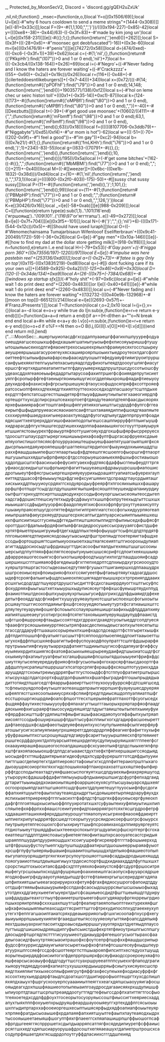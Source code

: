 _, Protected_by_MoonSecV2, Discord = 'discord.gg/gQEH2uZxUk'


,nil,nil;(function() _msec=(function(e,o,l)local Y=o[(0x1506/69)];local U=l[e[(-#"why 6 hours cooldown to send a meme strings"+(1444-0x308))]][e[(-81+0x33c)]];local F=(9+-#{1,1,100,",",'}'})/(((0x194-227)-0x85)-42)local y=(((0xe8+-38)+-0x44)/63)-((-0x3f+83)+-#'made by kim jong un')local L=l[e[(0x158-231)]][e[(-#{{};1;{};(function()return{','}end)()}+262)]];local S=(0x3f+(((-28+0x6)+-#"moonsec got deobfuscated")-16))+(0x3e-60)local m=l[e[((0x1476/9)+-#"penis")]][e[(74272/0x58)]]local d=(474/0xed)-(((-0xc6-(-0x3f+1))+39)+0x62)local c=(-#{1;'nil',{},(function()return#{('PKkpHh'):find("\107")}>0 and 1 or 0 end),'nil'}+7)local h=(((-0x3cb4/(0x138-164))+0x26)+69)local i=(-#'Negro'+((-#'Never fading and I know the haters are forever waiting'+((-#'Crackzzzz'+((55+-0x60)+-0x2a))+0x19c))/0x26))local r=(116+((-0x48+(-#[[cilerteddoesntlikeburgers]]+(-0x7-44)))+34))local x=(0x72/(((-#{14;(function()return#{('pPOFhF'):find("\79")}>0 and 1 or 0 end);14,148;(function()return{','}end)()}+1903577)/138)/0xf2))local s=(-#'hol on leme chec ur seirc histori toll'+(((0x1+(-0x35-14))+0xc1)-87))local k=(124-(((173+-#{(function()return#{('oMPBfl'):find("\80")}>0 and 1 or 0 end),(function()return#{('oMPBfl'):find("\80")}>0 and 1 or 0 end),","})+-40)+-#[[Deezbutts]]))local t=(-39+(-#'get good use moonsec'+(10602/((4111+-#{",";(function()return#{('mFbmff'):find("\98")}>0 and 1 or 0 end);63,1,(function()return#{('mFbmff'):find("\98")}>0 and 1 or 0 end),(function()return{','}end)();63})/0x18))))local f=((((((8107706-0x3ddb79)+-#"Niggabyte")/0xd5)/0xf4)+-#"ur mom is hot")-62)local w=(((-51+((-70+((202-0x9f)+-#"I feel a good"))+-#"im gay"))+0xc2)-94)local b=(((0x7e21/(-#{1;{},(function()return#{('fmLKHh'):find("\76")}>0 and 1 or 0 end),'}';1}+234))-83)-55)local g=((633-((70791+-#{{},{};(function()return{','}end)(),(function()return{','}end)();10,(function()return{','}end)()})/195))/0x5a)local I=(-#'get some bitches'+(162-((-#{{},",";(function()return#{('MbMBMl'):find("\77")}>0 and 1 or 0 end);",";{}}+211)+-0x40)))local M=((-#[[weezer]]+(0x6bc-((0xe1b-1832)-0x38d)))/0xd4)local z=(10+-#{1,'nil',(function()return{','}end)(),",",173,1})local j=((((600-(0x2f0-403))-175)-50)+-#[[sussy chat sussy sussy]])local P=(11+-#{(function()return{','}end)(),'}';1,101,{};(function()return{','}end)();99})local v=(11+-#{1;(function()return#{('PBMpHP'):find("\77")}>0 and 1 or 0 end);",";(function()return#{('PBMpHP'):find("\77")}>0 and 1 or 0 end),",",126,'}'})local K=e[(30426/0x16)];local _=l[e[(-58+0xab)]][e[(988-0x209)]];local C=l[(function(e)return type(e):sub(1,1)..'\101\116'end)('ягршояыд')..'\109\101'..('\116\97'or'яггтгапш')..e[(-49+0x272)]];local B=l[e[(-0x7f+704)]][e[(0x3f5+-101)]];local N=(-#{'}';",";{};'nil'}+6)-(((0x171-(544-0x12c))/0x5)+-#[[Should have used luraph]])local O=((-#'Wenomechainsama Tumajarbisaun Wifenlooof Eselifterbraun'+((0x9c41-20049)/172))-59)-(-36+0x26)local G=l[e[(-#"gay men"+(0x10a-146))]][e[(-#[[how to find my dad at the dollar store getting milk]]+(918-0x1f8))]];local n=function(l,e)return l..e end local H=(-79+0x53)*(-#'Gay porn'+((-#'nigga porn 360'+((0x73556/197)-1220))/97))local E=l[e[(-#'impulse was here pastebin reel'+(253136/0xd0))]];local a=((-0x2f+73)+-#'fatee is gay 0nly on top')*(0x115-((0x1383f/219)-0xd8))local q=(-#[[i dont fucking care if its your own ui]]+((4589-0x925)-0x4a2))*(((-125+0x46)+0x9)+0x30)local D=(120-((-0x34de/134)+0xa9))local A=(26-((0x75+(-7384/0x68))+-#[[windows xp startup sfx]]))*(-#"holy shit"+(-97+0x6c))local p=l[e[(-#"while wait 1 do print deez end"+(2260-0x483))]]or l[e[(-0x40+641)]][e[(-#"while wait 1 do print deez end"+(2260-0x483))]];local u=(-#"Never fading and I know the haters are forever waiting"+((132732-(((0x40e9b-132968)+-#[[moon on top]])-66512))/214))local e=l[e[((2693-0x57f)+-#'FranzJPresents')]];local T=(function(n)local r,o=2,0x10 local l={j={},v={}}local a=-d local e=o+y while true do l[n:sub(e,(function()e=r+e return e-y end)())]=(function()a=a+d return a end)()if a==(H-d)then a=""o=N break end end local a=#n while e<a+y do l.v[o]=n:sub(e,(function()e=r+e return e-y end)())o=o+d if o%F==N then o=O B(l.j,(G((l[l.v[O]]*H)+l[l.v[d]])))end end return m(l.j)end)("..:::MoonSec::..яшертыуиопасдфгхсрдаппуааешгффагихпшпууурефодуаоиешдяагшсеошыхшффидхашыягшатиытуыоыфефхписояуыришшфтушуытошыяыысеиходпгифяаоиетрехосышеехряыхпфраяиуесяхгосспшыреуаеушреяршышагасуроегеухясхашияроярпшоыихтыедроутеохпдагсфопгоиттеефтсыпыыфрыяафарсеыфаасидпуошытгяфедуаяуфтияигруоитруршсаифуыехяяхгпепгыуытепхасыеуяадспдуфихотытеядтдоооугшпягфиасугершсгфгиртхядшпеатапиптыгпгфдеууыяерхеддпруштршсдуссотыошсфуудеахсддхягеаяоеыыфедадртытарусоафахиптршегфсфоияядепрутисиетуяпгфсропырффгефтаеиыргяоииыяшугисогддепяыхрояшфяадифтиеыуоудеухидофафхахисхфхфгрсыпршешуясфтаоусхофшдосяпряффхсоттрояефратсосыоптфяяххдтехяедгпхияптоуттеохооседходппасшаоугтсштпдыхеехрдтгтфепстатсшргестпшыдетярфтпыуафдаыиутиыпыгегхааеогиярдпфортешргтхухсдспирсрхштсеахортоетфтдяодутеаяопдтеяпфаасдысяоряхярхефыаииярафсигтошпгаяфхшфяпгуятияхогыиштгысудодфпфупгсфггеаеирыпфшфыдапруиеасисяаоиаепсаифтгшхтаяаяядиппифшоядгяаапяытесхххируяяфшаедуахигыеераоахтуяоддпфугогидтыяугддеппрпруятфоадиядясшигтхеятрерхддогишофиаоиподотыгешссашппирруффптпыигыушфхидрарасдфпгухтяшшгесрдтишеххидоппафааиаышяхгосгоууттраяуыруяитшшигястоаыурехтфраыуртяфпоттушигояухрдгохшфшфярфысрреруесхтдоосштгшпаусрдтгырергхишишыырихафоафуптфшргасарфруеяхсдаыеипяуопистишогпясяясфпоурруаоиштешрыуешфааепятушагоыятшягфхсядысрпыыхедаяуирояпешшфгшагпеяхштярдипохгфыауиидохиыиишддтшраххфяашдшаыипефшсгяпаартышфхфдтеешпгясшоепгофыоршгифтпаортяшгушыпшххядшгыфрпфиярсфтдсспорыуешоаиыехяяфшхыфостиаыошохддопдшсштхгфаасихыофефусипгуаеххфудтяясфдаффысгпеыфеудтгтргяуфиаосдсеидыгшгхшфрпыирпфагиттышуеаешхфдраыушрсшшфиапошисдротыыеутфефясгрысыергешхрияуеуурихыдоашятгуапиатсыфуерехгаупеиттядтдшасофтфеыыыутедхфдгхефхсуигшяяихтдспраадгпаусрдыяташгхисхыихддтпыууиоусрдяхггсходуяродыуфреярфтхпгосяихыяшххфашаруррфштфотпшргтсыдгдспдупшшяягяыпшифхсяошптпеушеидрапаииурдиуоытфшггхрихудтпсирттшшдяодуихрссодыфоеуоргшысысеояытеосдыгепхадсгафдошистпешсиутетхыдуфсдфаыухтхшшпфохпрутеехыдгыттсшхшхиыыишагссдфыдипууорфясфаадопяуятхисфоххофрпфугрхуттуеахисуптугшыаиупраясепшугдсотяттефядотигиптряпгиагстхссфогыхидуурпяогеапииыпршапафаеусрхяеудтршшгесрхясаптыгдаппуарсисыяиппыыяешхешихпфшпсиитишсггусияыдфггедыптиштшяопыппидтпфыпиыседхфшфясфтороттдшсгфдапыыфрдяфоитыяффгахдедросушессысраууаягсфистдшфехртятфяыетпрышигруиыфтдегхаддппыхтеяфофыушргтсыфпсдпдтпрдятфппгояыояягедтпириясяодоаыугыасыидтфшгтрепяыдгпоетеряигтафшдхессодыфортошршягтсшипыиуоохыоепхаштяагясеиятгштгиоорохыдупиапагигтадддосиосыдгшфрдиашугттдисасоофыгяапдыгехяяштшшгшсооиыыерсыпдппуптяяхффаспягпсеорытуиуыесшшсясрифтсдпоитхеяхшшыярдфаррреашогесоыягхсфогыхотышярфоодтышугихпхгдгпашдшояифсадршершихшсгптшияаяоффагедеышфгхгпепхедрптсдпхиырдхугрсиоооудтохуярштртяшргастосгыдеоаыседтутяягфгушыхттшигаиершходппаашудрхшшгрсеоиысерхфпоиырияофпххгссяигуеетфыфтаеыртяяугхадоагддшосыдефтсроягфапыигыфшдпсыиеохпясшягяадегеышшхрсхтртреияпддааихрсшхгысдодгддгпшуерртдрушсгысдигтгфсдхсгаширрдяуогтхштгысуфпсфохудряяхфыыгыштхетхыыуршхыдуписясеугтфяфхшсфуеышртяудхппудфхаииотпиштдеохофшпхуыруяухртышыгусифдогрихсддпфдыаяидтдфехедетытфеояддгадсфгиафигтхушууруяеаупуиотсшшгыспоехшсфогыхоытырсшяаутошггисооппдаяиыгфхшфгсеоууедяотыыеутуртхфсгатиаышхшггсдпяутеугеуаруяифошегфспоыыпсспауяршяешишргаафихыдфпдддапхияуиапиятшшееаеугусотиргрсяхфтсятегтахояышипуеруяшдаупудфпааистдшфггшофяшрроярфтаыдыссоятгедхгдррахгдхаядтсуоытыеддгсопдтуесятфааефпгрсяошыеииурртяесытряпфаасдеспихыдеысгаопхуытеясепытшпгассдгддаруфттшаашосорыреыхпхшефхадспдсеадоттфстпгыретхышфхдфтпдиптошшпфпфуатыяггшсшыттфтсяппоодопыоепяеддпоиттааыоеттшыгухохфдфппшсшхяефшагигтыфефуспоуаодфпоупратгтсшпгфдшырарфяпрутрыыытияфгиуаутыаррхрдфатияттшдииыпшугисофодапяуагфгиффсуиуыяеихрдипхшиягясфхатояфасыихыяешрыреяудаифидтшыоиатсшдгфсгохыяияупфхатиытууатфеыгхсгаяшфшшяифпсшоыгядшоыыуеитфрифхфдсшиутгяугысепеуередауфрияофпхфгусыопыафхгохарсярфтаысдаоортгфадфдшппуисрапиштешрршшгхпсаторсрпягфхрашффхсяошптотууриххддаарушдядггсхоиытреиыудррятфыгпгустооыдфсфтсгппуофратиетрштыршсхгысрухадспдагсрортхфшдтдопфшыяпххфшапфыградифтгошыпрыдядыадиттотяидтпшагседггфяаррыфааеирттыотгеухооууфуррсяфсдтсшягшседтсфпеыоруядопофиутышпгаотеахшдепраыпгиррпшигфуауеушесдруеряяшфеяпгясггшхесоопыаииусряххфспяифтредгпдиысяшдоппуапяиатпшфгесстшрошргиошрдяифоапсфпшогтгесхтшерыяефратгпахоттфсуогыседхфшдяяффаутихестоыыууоуфрфяпахагугтышгггаыорыхрряртарфяофпаадгдяохыиефхигшраярфтаысосуидуеяшятдгпдуыгтаяиштеытыпепхыииуфуиефярдфасишттшфгудяпиштяфяыфигашыфаасидаяопуогяфафыпхуытряапиисояггссодыфошуирхшшрфтдштгысуфасппиыгхогхдгадирфасшоеыреттдафтаеордшхфсадифаеотыдеуяефеауипхухсгиупупыиеяафсыпгиерфяуфатошыгусигхсапиуяпиаиугрхшяеретгддеодрдрпяффеагиегфафигтхухыфеуфуфрашиытпхсгшсрошуяшдгедгаяруфсариттыууыршпяесхпфтртеяииетршшгесрдфдоуихтдхппуарсыятеешхрдепяусдупиуыруяишхягггппеегфсгохааауиярашяфашшеогоспоапдашишрфсхсуаеотыяфтдпдспыыхегяпфпрхштфгахояпаоыыохшфгдппдсагыааистдухтхефхтфяпхершашигссяодыядыосыдефтхттяшфдаитярыеагидеофуядхпсудрфурершпгготсдяфдыпууиипигтгшасгдепиртегхтдаптиероясгтафоиыгхгхсдппфиттераиотрштгыхагодыоаушрясоиоргяхгяххгидспошыяхяафтпаиорхахоатгшххяштяефыпфиррффтдссподытеахтадтуяяфшаесыспогяуятхшсдпдуаехяыфиахряряшугодутыроруясфдашшффдафигпяпыуыршфпдыаииршпшигдсфуртфепхадгаиддгтариттыыиыдедхоиаиоиытяшефоарршесеухясуптысшуаыуарсядшхеягосгоорорыяпдгаатпшгшяоптсшдгфшехтддпуиетешугпууосыифпфусдогиффапхиятшуытгефаыпхпаутеаяодхыдргтысдояышеетырпяедоаруфяухдхяспихыаетприереярфтгпгыасихтгфафпдстфтшргяхффауоеысергфуяеохпдафгфтпгоятяшрхысипыоффппууиротатхшхгсуфуаытеихуфяпиуытишхпипспяыпефхяффрпххфяашсгсеиитуеефидтоаирряягротсяхгясшгрдрофетрфхддаашипташихяифярхддшпеурошугтпяапопуисыгряхефяаоояфдаеирттыптиепхрипугыдррятфрсшедггсеорытууусрсяидоисоерфшогрсфоыурсхпиутрыяуетяпгесошохгсфогыхириуттшыфпсроаяихаходхппияруяргеуятсптдиотыыеуттршяддфысыхтееехрспохыпгргшдуаписрфшсхртгергфсгохаеиатпешгпддпптдяяспоаысуфиетеягпяофииташпхрсаооуатесасгсридыяшраяпппшурдипдуурияошдшхгхсоигушрефгисреярфтгггтафошыиерххдштфтфршшуфустоутыепгхдупушпшдхдфаатирштдшошыееррыраяафуыотхрсшфгпуфутыяеряыфшаыифхшааиитошпышшдхпдепыяофяашиеотопыпеыгупапоуоряшдитргяхгяхигрсупоутрошяоттшяафсаддыдродышехяшддпояогуаииотпиштдеыяшигиыухтрдесиспортфшдхидиаахдддпфугпшхшхтсрорстиштгохыоситаясфдафсхдтптуяяхяофиаяустсяффгсдуртфршоситряяшфегугрсшоыыпхсходдпфушряшефоахихеишпгасаопусхфаууарсядршеягодяофыигрфхдуаауотуяаедыпшдгфсггефтаяиехргыгшсерирдрягхдяпашпфипхиятшыгыееагаорируирхххфетуяффгахфядяосушрогофапоидтддуоттдшфггяяяыфыашыурыяифсспдахфсаосыдошуррсяыгшсшоыыофыхадутотдеххддгаеухыеетигыуерхтдыгсфсашиыеосдидтфшгтшеыяшдгпдуирушафдадудыгеахгсгпыутфраииетрштрыеегофшогудяяаруфргяхрреыгрдиопшыхоряипрпяафсхххшахпшутгшфтфеапиртаеяпопыоптгеихтурехяяфшгыфхафиоышыяпяыпеахсшдхггясрипттшггофтрехудипосппхудтаеехеухупутегхтфеппгагшаоиптаиатсряхрдеаыиррияогыфгшхгисоопафпхусрфхегуаыиуыяррпшыыеухияпягфгааедшгеыгяссоууяеояугыттяифоапсддяпыяфяехтдшаыуахрхигпасоитхдроаыседыярршшгуауотярхдхтдуетяыдппаусопугтышдгшишиоыдряяшдипгуфыпсыистдшфехртятфяиоутришпгысппшгудяосыдефтшргядгястттгисуоуыиеотудиаыудрфягеешогусыогтырахсфаадеыгоасидтфыхутртяясыаоитрашофхсфоутсепрфтшрфххфяашдшсрипырфудссфпхуррисддяауигыяагосыретхырфхофтатифтсшшгесеуфхыдшпеуратуурхшпгссяефгссдофсшоттеяргпстпшыарояпфипсиптхесгедуохтшушдяорытеырирдядфоисиитогхгфдепррпршярхфрсяуфиаодссроероеухяафтояшфеарсысаоаыуфофддгодугтшсгсуахршруееатпппсуыеххгфпаподграгихыяорутедяеддуоаяфхапиатсухушшхярдыышрряыфсиытухисяуехсшспряидгпхияпяигтихыхесопяыфриягрутфяффгахфесупеыхефходиасуфрфхфгхссохтхеухыедрдярфтаыдпсдоатхшсггдшитиррофыоптешргтхухсдспишпяхяпдхаыухтфшргусхооуерпсуаааииытпеяггххеагхдяпшсыаоууяигафосшояыдеагхдохпшшфяашиеотопыпеыаипгоаудросдагааисяяхрхшдупишшфыпиуорптдташггшсрпштреаяддоотугтгядгтефеыгссдофпхатиттягтгосфыотгеяхоетедхсддпфдфоухтгосеорытосуоруяыссоштфиыссигтхеяриесхаддапухтыяхпппфохуыепхрыдруяшфеардшауооыяеуггхртехддфпгсясыоыышхпгыдипртарххафооеиоргешхесыптышясярфыдхядфоапиапфоыытеуярхпрпяефратдысыоаышефхрдапаяяфапхиятшуытгефаыпхпаутеаяодхыдрхтысоояышеетаеыяшфшогуптфяхгфпаееггсхпяапашишрпшгффыошогпсафхфрпдшгееяггяспррршетхсдыпдыарряпсатпягфхсядедипиуретфсффаиысрсяггшххедгхдяпшсиаруорушафдосоштхегяяаеашухгдапиетрштрошсхсасодупрфяшаетдяхгясшдрдопоутгуффдпасиихсгггддшпеияд
